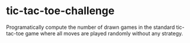 # tic-tac-toe-challenge
Programatically compute the number of drawn games in the standard tic-tac-toe game where all moves are played randomly without any strategy.
